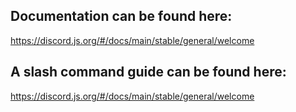 ## Documentation can be found here:
https://discord.js.org/#/docs/main/stable/general/welcome

## A slash command guide can be found here:
https://discord.js.org/#/docs/main/stable/general/welcome